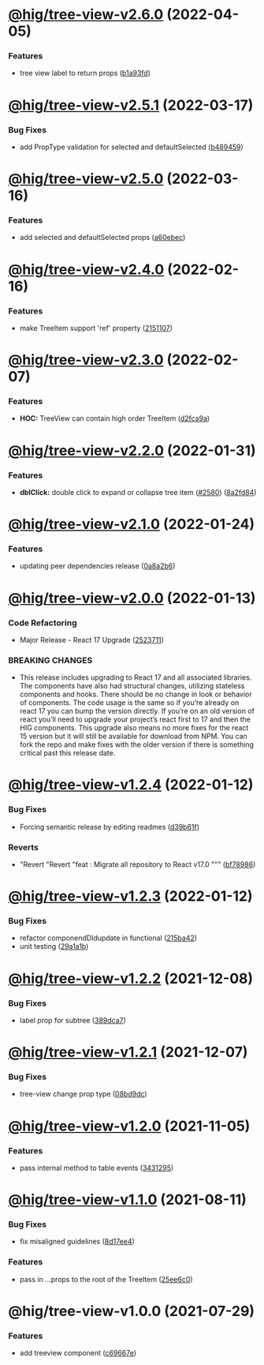 # [@hig/tree-view-v2.6.0](https://github.com/Autodesk/hig/compare/@hig/tree-view@2.5.1...@hig/tree-view@2.6.0) (2022-04-05)


### Features

* tree view label to return props ([b1a93fd](https://github.com/Autodesk/hig/commit/b1a93fd))

# [@hig/tree-view-v2.5.1](https://github.com/Autodesk/hig/compare/@hig/tree-view@2.5.0...@hig/tree-view@2.5.1) (2022-03-17)


### Bug Fixes

* add PropType validation for selected and defaultSelected ([b489459](https://github.com/Autodesk/hig/commit/b489459))

# [@hig/tree-view-v2.5.0](https://github.com/Autodesk/hig/compare/@hig/tree-view@2.4.0...@hig/tree-view@2.5.0) (2022-03-16)


### Features

* add selected and defaultSelected props ([a60ebec](https://github.com/Autodesk/hig/commit/a60ebec))

# [@hig/tree-view-v2.4.0](https://github.com/Autodesk/hig/compare/@hig/tree-view@2.3.0...@hig/tree-view@2.4.0) (2022-02-16)


### Features

* make TreeItem support 'ref' property ([2151107](https://github.com/Autodesk/hig/commit/2151107))

# [@hig/tree-view-v2.3.0](https://github.com/Autodesk/hig/compare/@hig/tree-view@2.2.0...@hig/tree-view@2.3.0) (2022-02-07)


### Features

* **HOC:** TreeView can contain high order TreeItem ([d2fca9a](https://github.com/Autodesk/hig/commit/d2fca9a))

# [@hig/tree-view-v2.2.0](https://github.com/Autodesk/hig/compare/@hig/tree-view@2.1.0...@hig/tree-view@2.2.0) (2022-01-31)


### Features

* **dblClick:** double click to expand or collapse tree item ([#2580](https://github.com/Autodesk/hig/issues/2580)) ([8a2fd84](https://github.com/Autodesk/hig/commit/8a2fd84))

# [@hig/tree-view-v2.1.0](https://github.com/Autodesk/hig/compare/@hig/tree-view@2.0.0...@hig/tree-view@2.1.0) (2022-01-24)


### Features

* updating peer dependencies release ([0a8a2b6](https://github.com/Autodesk/hig/commit/0a8a2b6))

# [@hig/tree-view-v2.0.0](https://github.com/Autodesk/hig/compare/@hig/tree-view@1.2.4...@hig/tree-view@2.0.0) (2022-01-13)


### Code Refactoring

* Major Release - React 17 Upgrade ([2523711](https://github.com/Autodesk/hig/commit/2523711))


### BREAKING CHANGES

* This release includes upgrading to React 17 and all associated libraries. The components have also had structural changes, utilizing stateless components and hooks. There should be no change in look or behavior of components. The code usage is the same so if you’re already on react 17 you can bump the version directly. If you’re on an old version of react you’ll need to upgrade your project’s react first to 17 and then the HIG components. This upgrade also means no more fixes for the react 15 version but it will still be available for download from NPM. You can fork the repo and make fixes with the older version if there is something critical past this release date.

# [@hig/tree-view-v1.2.4](https://github.com/Autodesk/hig/compare/@hig/tree-view@1.2.3...@hig/tree-view@1.2.4) (2022-01-12)


### Bug Fixes

* Forcing semantic release by editing readmes ([d39b61f](https://github.com/Autodesk/hig/commit/d39b61f))


### Reverts

* "Revert "Revert "feat : Migrate all repository to React v17.0 """ ([bf78986](https://github.com/Autodesk/hig/commit/bf78986))

# [@hig/tree-view-v1.2.3](https://github.com/Autodesk/hig/compare/@hig/tree-view@1.2.2...@hig/tree-view@1.2.3) (2022-01-12)


### Bug Fixes

* refactor componendDIdupdate in functional ([215ba42](https://github.com/Autodesk/hig/commit/215ba42))
* unit testing ([29a1a1b](https://github.com/Autodesk/hig/commit/29a1a1b))

# [@hig/tree-view-v1.2.2](https://github.com/Autodesk/hig/compare/@hig/tree-view@1.2.1...@hig/tree-view@1.2.2) (2021-12-08)


### Bug Fixes

* label prop for subtree ([389dca7](https://github.com/Autodesk/hig/commit/389dca7))

# [@hig/tree-view-v1.2.1](https://github.com/Autodesk/hig/compare/@hig/tree-view@1.2.0...@hig/tree-view@1.2.1) (2021-12-07)


### Bug Fixes

* tree-view change prop type ([08bd9dc](https://github.com/Autodesk/hig/commit/08bd9dc))

# [@hig/tree-view-v1.2.0](https://github.com/Autodesk/hig/compare/@hig/tree-view@1.1.0...@hig/tree-view@1.2.0) (2021-11-05)


### Features

* pass internal method to table events ([3431295](https://github.com/Autodesk/hig/commit/3431295))

# [@hig/tree-view-v1.1.0](https://github.com/Autodesk/hig/compare/@hig/tree-view@1.0.0...@hig/tree-view@1.1.0) (2021-08-11)


### Bug Fixes

* fix misaligned guidelines ([8d17ee4](https://github.com/Autodesk/hig/commit/8d17ee4))


### Features

* pass in ...props to the root of the TreeItem ([25ee6c0](https://github.com/Autodesk/hig/commit/25ee6c0))

# @hig/tree-view-v1.0.0 (2021-07-29)


### Features

* add treeview component ([c69667e](https://github.com/Autodesk/hig/commit/c69667e))
